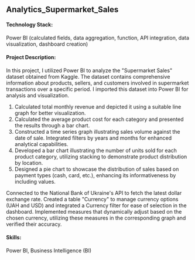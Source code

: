 ## Analytics_Supermarket_Sales

#### Technology Stack:
Power BI (calculated fields, data aggregation, function, API integration, data visualization, dashboard creation)

#### Project Description:
In this project, I utilized Power BI to analyze the "Supermarket Sales" dataset obtained from Kaggle. The dataset contains comprehensive information about products, sellers, and customers involved in supermarket transactions over a specific period. I imported this dataset into Power BI for analysis and visualization.

1. Calculated total monthly revenue and depicted it using a suitable line graph for better visualization.
2. Calculated the average product cost for each category and presented the results through a bar chart.
3. Constructed a time series graph illustrating sales volume against the date of sale. Integrated filters by years and months for enhanced analytical capabilities.
4. Developed a bar chart illustrating the number of units sold for each product category, utilizing stacking to demonstrate product distribution by location.
5. Designed a pie chart to showcase the distribution of sales based on payment types (cash, card, etc.), enhancing its informativeness by including values.

Connected to the National Bank of Ukraine's API to fetch the latest dollar exchange rate. Created a table "Currency" to manage currency options (UAH and USD) and integrated a Currency filter for ease of selection in the dashboard. Implemented measures that dynamically adjust based on the chosen currency, utilizing these measures in the corresponding graph and verified their accuracy.

#### Skills:
Power BI, Business Intelligence (BI)
